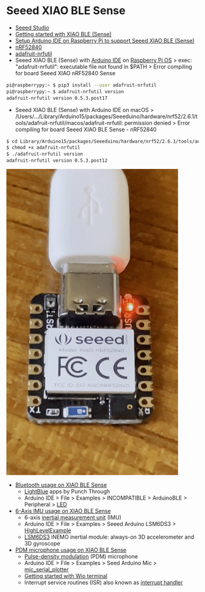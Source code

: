 # Seeed XIAO BLE Sense
* [Seeed Studio](https://github.com/Seeed-Studio)
* [Getting started with XIAO BLE (Sense)](https://wiki.seeedstudio.com/XIAO_BLE/)
* [Setup Arduino IDE on Raspberry Pi to support Seeed XIAO BLE (Sense)](https://www.youtube.com/watch?v=9OsbFAFQtnk)
* [nRF52840](https://www.nordicsemi.com/Products/nRF52840)
* [adafruit-nrfutil](https://github.com/adafruit/Adafruit_nRF52_nrfutil)
* Seeed XIAO BLE (Sense) with [Arduino IDE](https://www.arduino.cc/en/software) on [Raspberry Pi OS](https://www.raspberrypi.com/software/) > exec: "adafruit-nrfutil": executable file not found in $PATH > Error compiling for board Seeed XIAO nRF52840 Sense
```sh
pi@raspberrypy:~ $ pip3 install --user adafruit-nrfutil
pi@raspberrypy:~ $ adafruit-nrfutil version
adafruit-nrfutil version 0.5.3.post17
```
* Seeed XIAO BLE (Sense) with Arduino IDE on macOS > /Users/.../Library/Arduino15/packages/Seeeduino/hardware/nrf52/2.6.1/tools/adafruit-nrfutil/macos/adafruit-nrfutil: permission denied > Error compiling for board Seeed XIAO BLE Sense - nRF52840
```sh
$ cd Library/Arduino15/packages/Seeeduino/hardware/nrf52/2.6.1/tools/adafruit-nrfutil/macos/
$ chmod +x adafruit-nrfutil
$ ./adafruit-nrfutil version
adafruit-nrfutil version 0.5.3.post12
```
![blink.gif](/lesson6/blink.gif)
* [Bluetooth usage on XIAO BLE Sense](https://wiki.seeedstudio.com/XIAO-BLE-Sense-Bluetooth-Usage/)
  * [LightBlue](https://punchthrough.com/lightblue/) apps by Punch Through
  * Arduino IDE > File > Examples > INCOMPATIBLE > ArduinoBLE > Peripheral > [LED](/lesson6/xiao/LED.ino)
* [6-Axis IMU usage on XIAO BLE Sense](https://wiki.seeedstudio.com/XIAO-BLE-Sense-IMU-Usage/)
  * 6-axis [inertial measurement unit](https://en.wikipedia.org/wiki/Inertial_measurement_unit) (IMU)
  * Arduino IDE > File > Examples > Seeed Arduino LSM6DS3 > [HighLevelExample](/lesson6/xiao/HighLevelExample.ino)
  * [LSM6DS3](https://content.arduino.cc/assets/st_imu_lsm6ds3_datasheet.pdf) iNEMO inertial module: always-on 3D accelerometer and 3D gyroscope
* [PDM microphone usage on XIAO BLE Sense](https://wiki.seeedstudio.com/XIAO-BLE-Sense-PDM-Usage/)
  * [Pulse-density modulation](https://en.wikipedia.org/wiki/Pulse-density_modulation) (PDM) microphone
  * Arduino IDE > File > Examples > Seed Arduino Mic > [mic_serial_plotter](/lesson6/xiao/mic_serial_plotter.ino)
  * [Getting started with Wio terminal](https://wiki.seeedstudio.com/Wio-Terminal-Getting-Started/)
  * Interrupt service routines (ISR) also known as [interrupt handler](https://en.wikipedia.org/wiki/Interrupt_handler)
